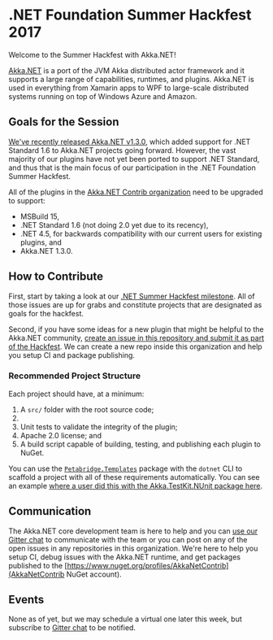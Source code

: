 # .NET Foundation Summer Hackfest 2017

Welcome to the Summer Hackfest with Akka.NET!

[Akka.NET](http://getakka.net/) is a port of the JVM Akka distributed actor framework and it supports a large range of capabilities, runtimes, and plugins. Akka.NET is used in everything from Xamarin apps to WPF to large-scale distributed systems running on top of Windows Azure and Amazon.

## Goals for the Session
[We've recently released Akka.NET v1.3.0](https://github.com/akkadotnet/akka.net/releases/tag/v1.3.0), which added support for .NET Standard 1.6 to Akka.NET projects going forward. However, the vast majority of our plugins have not yet been ported to support .NET Standard, and thus that is the main focus of our participation in the .NET Foundation Summer Hackfest.

All of the plugins in the [Akka.NET Contrib organization](https://github.com/akkanetcontrib) need to be upgraded to support:

* MSBuild 15,
* .NET Standard 1.6 (not doing 2.0 yet due to its recency),
* .NET 4.5, for backwards compatibility with our current users for existing plugins, and
* Akka.NET 1.3.0.

## How to Contribute
First, start by taking a look at our [.NET Summer Hackfest milestone](https://github.com/AkkaNetContrib/Home/milestone/1). All of those issues are up for grabs and constitute projects that are designated as goals for the hackfest. 

Second, if you have some ideas for a new plugin that might be helpful to the Akka.NET community, [create an issue in this repository and submit it as part of the Hackfest](https://github.com/AkkaNetContrib/Home/issues/new?milestone=.NET+Summer+Hackfest). We can create a new repo inside this organization and help you setup CI and package publishing.

### Recommended Project Structure
Each project should have, at a minimum:

1. A `src/` folder with the root source code;
2. 
3. Unit tests to validate the integrity of the plugin; 
4. Apache 2.0 license; and
5. A build script capable of building, testing, and publishing each plugin to NuGet.

You can use the [`Petabridge.Templates`](https://github.com/petabridge/petabridge-dotnet-new) package with the `dotnet` CLI to scaffold a project with all of these requirements automatically. You can see an example [where a user did this with the Akka.TestKit.NUnit package here](https://github.com/AkkaNetContrib/Akka.TestKit.Nunit/pull/22).

## Communication
The Akka.NET core development team is here to help and you can [use our Gitter chat](https://gitter.im/akkadotnet/akka.net) to communicate with the team or you can post on any of the open issues in any repositories in this organization. We're here to help you setup CI, debug issues with the Akka.NET runtime, and get packages published to the [https://www.nuget.org/profiles/AkkaNetContrib](AkkaNetContrib NuGet account).

## Events
None as of yet, but we may schedule a virtual one later this week, but subscribe to [Gitter chat](https://gitter.im/akkadotnet/akka.net) to be notified.
